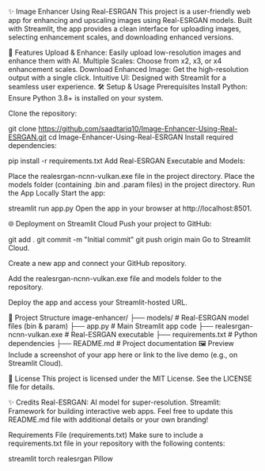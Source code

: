 ✨ Image Enhancer Using Real-ESRGAN
This project is a user-friendly web app for enhancing and upscaling images using Real-ESRGAN models. Built with Streamlit, the app provides a clean interface for uploading images, selecting enhancement scales, and downloading enhanced versions.

🚀 Features
Upload & Enhance: Easily upload low-resolution images and enhance them with AI.
Multiple Scales: Choose from x2, x3, or x4 enhancement scales.
Download Enhanced Image: Get the high-resolution output with a single click.
Intuitive UI: Designed with Streamlit for a seamless user experience.
🛠️ Setup & Usage
Prerequisites
Install Python: Ensure Python 3.8+ is installed on your system.

Clone the repository:

git clone https://github.com/saadtariq10/Image-Enhancer-Using-Real-ESRGAN.git
cd Image-Enhancer-Using-Real-ESRGAN
Install required dependencies:

pip install -r requirements.txt
Add Real-ESRGAN Executable and Models:

Place the realesrgan-ncnn-vulkan.exe file in the project directory.
Place the models folder (containing .bin and .param files) in the project directory.
Run the App Locally
Start the app:

streamlit run app.py
Open the app in your browser at http://localhost:8501.

🌐 Deployment on Streamlit Cloud
Push your project to GitHub:

git add .
git commit -m "Initial commit"
git push origin main
Go to Streamlit Cloud.

Create a new app and connect your GitHub repository.

Add the realesrgan-ncnn-vulkan.exe file and models folder to the repository.

Deploy the app and access your Streamlit-hosted URL.

📂 Project Structure
image-enhancer/
├── models/                     # Real-ESRGAN model files (bin & param)
├── app.py                      # Main Streamlit app code
├── realesrgan-ncnn-vulkan.exe  # Real-ESRGAN executable
├── requirements.txt            # Python dependencies
├── README.md                   # Project documentation
🖼️ Preview
Include a screenshot of your app here or link to the live demo (e.g., on Streamlit Cloud).

📝 License
This project is licensed under the MIT License. See the LICENSE file for details.

✨ Credits
Real-ESRGAN: AI model for super-resolution.
Streamlit: Framework for building interactive web apps.
Feel free to update this README.md file with additional details or your own branding!

Requirements File (requirements.txt)
Make sure to include a requirements.txt file in your repository with the following contents:

streamlit
torch
realesrgan
Pillow
